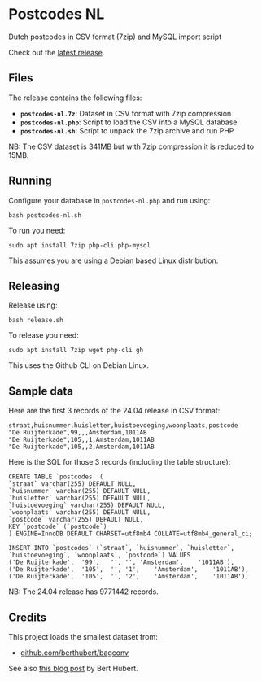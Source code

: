 # Postcodes NL

Dutch postcodes in CSV format (7zip) and MySQL import script

Check out the [latest release](https://github.com/mevdschee/postcodes-nl/releases).

## Files

The release contains the following files:

- **`postcodes-nl.7z`**: Dataset in CSV format with 7zip compression
- **`postcodes-nl.php`**: Script to load the CSV into a MySQL database
- **`postcodes-nl.sh`**: Script to unpack the 7zip archive and run PHP

NB: The CSV dataset is 341MB but with 7zip compression it is reduced to 15MB.

## Running

Configure your database in `postcodes-nl.php` and run using:

    bash postcodes-nl.sh

To run you need:

    sudo apt install 7zip php-cli php-mysql

This assumes you are using a Debian based Linux distribution.

## Releasing

Release using:

    bash release.sh

To release you need:

    sudo apt install 7zip wget php-cli gh

This uses the Github CLI on Debian Linux.

## Sample data

Here are the first 3 records of the 24.04 release in CSV format:

    straat,huisnummer,huisletter,huistoevoeging,woonplaats,postcode
    "De Ruijterkade",99,,,Amsterdam,1011AB
    "De Ruijterkade",105,,1,Amsterdam,1011AB
    "De Ruijterkade",105,,2,Amsterdam,1011AB

Here is the SQL for those 3 records (including the table structure):

    CREATE TABLE `postcodes` (
    `straat` varchar(255) DEFAULT NULL,
    `huisnummer` varchar(255) DEFAULT NULL,
    `huisletter` varchar(255) DEFAULT NULL,
    `huistoevoeging` varchar(255) DEFAULT NULL,
    `woonplaats` varchar(255) DEFAULT NULL,
    `postcode` varchar(255) DEFAULT NULL,
    KEY `postcode` (`postcode`)
    ) ENGINE=InnoDB DEFAULT CHARSET=utf8mb4 COLLATE=utf8mb4_general_ci;
    
    INSERT INTO `postcodes` (`straat`, `huisnummer`, `huisletter`, `huistoevoeging`, `woonplaats`, `postcode`) VALUES
    ('De Ruijterkade',	'99',	'',	'',	'Amsterdam',	'1011AB'),
    ('De Ruijterkade',	'105',	'',	'1',	'Amsterdam',	'1011AB'),
    ('De Ruijterkade',	'105',	'',	'2',	'Amsterdam',	'1011AB');

NB: The 24.04 release has 9771442 records.

## Credits

This project loads the smallest dataset from:

- [github.com/berthubert/bagconv](https://github.com/berthubert/bagconv)

See also [this blog post](https://berthub.eu/articles/posts/dutch-postcode-and-building-database/) by Bert Hubert.
